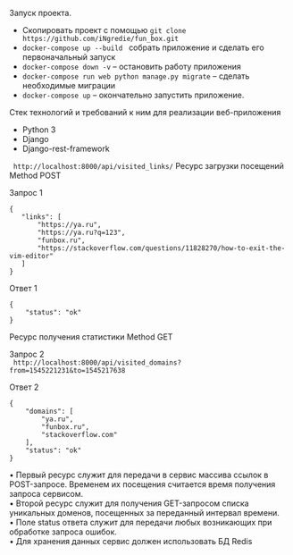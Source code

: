 Запуск проекта.
 - Скопировать проект с помощью ``` git clone https://github.com/iNgredie/fun_box.git ```
 - ```docker-compose up --build ```  собрать приложение и сделать его первоначальный запуск
 - ```docker-compose down -v``` – остановить работу приложения
 - ```docker-compose run web python manage.py migrate``` – сделать необходимые миграции
 - ```docker-compose up``` – окончательно запустить приложение.

Стек технологий и требований к ним для реализации веб-приложения 

- Python 3
- Django 
- Django-rest-framework

``` http://localhost:8000/api/visited_links/``` Ресурс загрузки посещений Method POST

Запрос 1
 ``` 
{
    "links": [
        "https://ya.ru",
        "https://ya.ru?q=123",
        "funbox.ru",
        "https://stackoverflow.com/questions/11828270/how-to-exit-the-vim-editor"
    ]
}
 ```
Ответ 1
```
{
    "status": "ok"
}
```
Ресурс получения статистики Method GET

Запрос 2  
``` http://localhost:8000/api/visited_domains?from=1545221231&to=1545217638```    

Ответ 2
```
{
    "domains": [
        "ya.ru",
        "funbox.ru",
        "stackoverflow.com"
    ],
    "status": "ok"
}
```

• Первый ресурс служит для передачи в сервис массива ссылок в POST-запросе. Временем их посещения считается время получения запроса сервисом.   
• Второй ресурс служит для получения GET-запросом списка уникальных доменов,
посещенных за переданный интервал времени.  
• Поле status ответа служит для передачи любых возникающих при обработке запроса
ошибок.  
• Для хранения данных сервис должен использовать БД Redis
